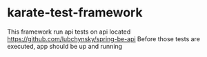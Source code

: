 # karate-test-framework

This framework run api tests on api located https://github.com/lubchynsky/spring-be-api
Before those tests are executed, app should be up and running